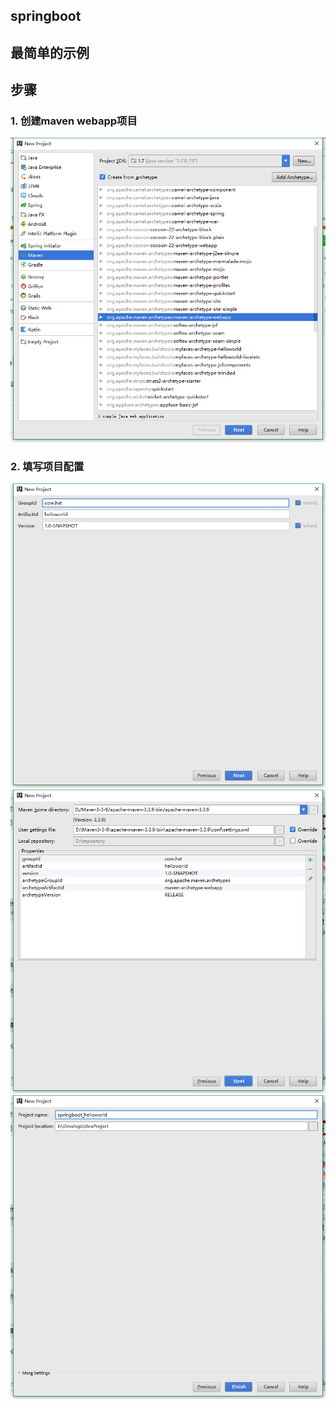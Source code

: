 ## springboot
最简单的示例
---
## 步骤
### 1. 创建maven webapp项目
![](https://raw.githubusercontent.com/tryandcatch/spring-boot/master/screenshot/helloworld/%E7%AC%AC%E4%B8%80%E6%AD%A5.png)

### 2. 填写项目配置
![](https://raw.githubusercontent.com/tryandcatch/spring-boot/master/screenshot/helloworld/%E7%AC%AC%E4%BA%8C%E6%AD%A5.png)
![](https://raw.githubusercontent.com/tryandcatch/spring-boot/master/screenshot/helloworld/%E7%AC%AC%E4%B8%89%E6%AD%A5.png)
![](https://raw.githubusercontent.com/tryandcatch/spring-boot/master/screenshot/helloworld/%E7%AC%AC%E5%9B%9B%E6%AD%A5.png)
